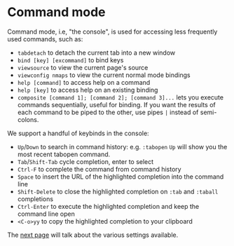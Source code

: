 # Command mode

Command mode, i.e, "the console", is used for accessing less frequently used commands, such as:

-   `tabdetach` to detach the current tab into a new window
-   `bind [key] [excommand]` to bind keys
-   `viewsource` to view the current page's source
-   `viewconfig nmaps` to view the current normal mode bindings
-   `help [command]` to access help on a command
-   `help [key]` to access help on an existing binding
-   `composite [command 1]; [command 2]; [command 3]...` lets you execute commands sequentially, useful for binding. If you want the results of each command to be piped to the other, use pipes `|` instead of semi-colons.

We support a handful of keybinds in the console:

-   `Up`/`Down` to search in command history: e.g. `:tabopen` `Up` will show you the most recent tabopen command.
-   `Tab`/`Shift-Tab` cycle completion, enter to select
-   `Ctrl-F` to complete the command from command history
-   `Space` to insert the URL of the highlighted completion into the command line
-   `Shift-Delete` to close the highlighted completion on `:tab` and `:taball` completions
-   `Ctrl-Enter` to execute the highlighted completion and keep the command line open
-   `<C-o>yy` to copy the highlighted completion to your clipboard

The [next page](./5-settings.html) will talk about the various settings available. <a href='./3-1-visual_mode.html' rel="prev"></a>
